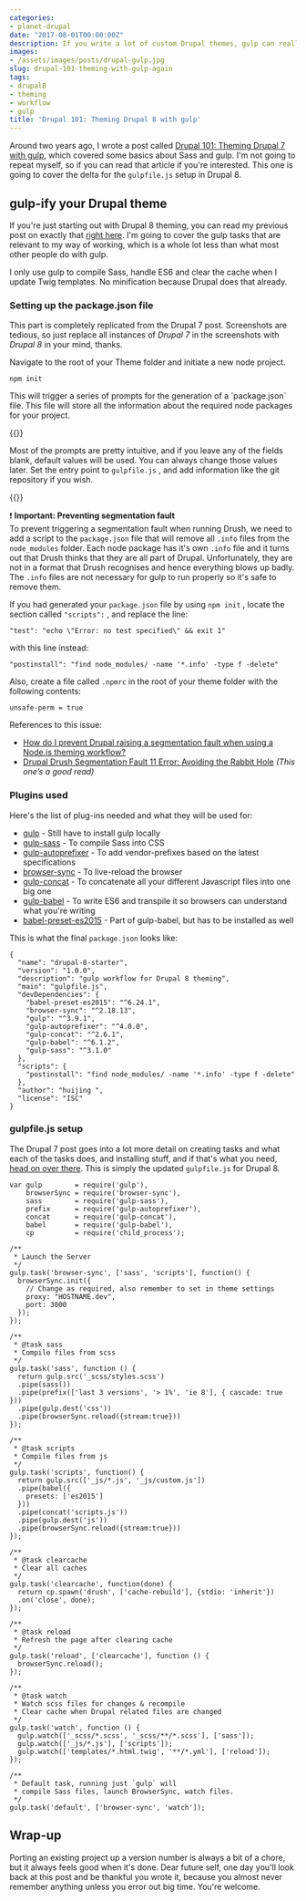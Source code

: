 ```yaml
---
categories:
- planet-drupal
date: "2017-08-01T00:00:00Z"
description: If you write a lot of custom Drupal themes, gulp can really help streamline your workflow. Every second saved counts.
images: 
- /assets/images/posts/drupal-gulp.jpg
slug: drupal-101-theming-with-gulp-again
tags:
- drupal8
- theming
- workflow
- gulp
title: 'Drupal 101: Theming Drupal 8 with gulp'
---
```

Around two years ago, I wrote a post called [Drupal 101: Theming Drupal 7 with gulp](/blog/drupal-101-theming-with-gulp/), which covered some basics about Sass and gulp. I'm not going to repeat myself, so if you can read that article if you're interested. This one is going to cover the delta for the `gulpfile.js` setup in Drupal 8.

## gulp-ify your Drupal theme

If you're just starting out with Drupal 8 theming, you can read my previous post on exactly that [right here](/blog/drupal-101-d8-theming/). I'm going to cover the gulp tasks that are relevant to my way of working, which is a whole lot less than what most other people do with gulp.

I only use gulp to compile Sass, handle ES6 and clear the cache when I update Twig templates. No minification because Drupal does that already.

### Setting up the package.json file

This part is completely replicated from the Drupal 7 post. Screenshots are tedious, so just replace all instances of *Drupal 7* in the screenshots with *Drupal 8* in your mind, thanks.

<p class="no-margin">Navigate to the root of your Theme folder and initiate a new node project.</p>
<pre><code class="language-bash">npm init</code></pre>
This will trigger a series of prompts for the generation of a `package.json` file. This file will store all the information about the required node packages for your project. 

{{<img4w filename="posts/drupal-gulp/npm-init" filetype="jpg" alt="npm init">}}

Most of the prompts are pretty intuitive, and if you leave any of the fields blank, default values will be used. You can always change those values later. Set the entry point to `gulpfile.js` , and add information like the git repository if you wish.

{{<img4w filename="posts/drupal-gulp/package-json" filetype="jpg" alt="package.json file">}}

<span class="emoji" role="img" tabindex="0" aria-label="exclamation mark">&#x2757;</span> **Important: Preventing segmentation fault**    
To prevent triggering a segmentation fault when running Drush, we need to add a script to the `package.json` file that will remove all `.info` files from the `node_modules` folder. Each node package has it's own `.info` file and it turns out that Drush thinks that they are all part of Drupal. Unfortunately, they are not in a format that Drush recognises and hence everything blows up badly. The `.info` files are not necessary for gulp to run properly so it's safe to remove them.

<p class="no-margin">If you had generated your <code>package.json</code> file by using <code>npm init</code> , locate the section called <code>"scripts":</code> , and replace the line:</p>
<pre><code class="language-bash">"test": "echo \"Error: no test specified\" && exit 1"</code></pre>
<p class="no-margin">with this line instead:</p>
<pre><code class="language-bash">"postinstall": "find node_modules/ -name '*.info' -type f -delete"</code></pre>
<p class="no-margin">Also, create a file called <code>.npmrc</code> in the root of your theme folder with the following contents:</p>
<pre><code class="language-bash">unsafe-perm = true</code></pre>
<p class="no-margin">References to this issue:</p>
<ul>
  <li class="no-margin"><a href="http://drupal.stackexchange.com/questions/126880/how-do-i-prevent-drupal-raising-a-segmentation-fault-when-using-a-node-js-themin">How do I prevent Drupal raising a segmentation fault when using a Node.js theming workflow?</a></li>
  <li><a href="http://dannyenglander.com/blog/drupal-drush-segmentation-fault-11-error-avoiding-rabbit-hole">Drupal Drush Segmentation Fault 11 Error: Avoiding the Rabbit Hole</a> <em>(This one’s a good read)</em></li>
</ul>

### Plugins used

<p class="no-margin">Here's the list of plug-ins needed and what they will be used for:</p>
<ul>
  <li class="no-margin"><a href="https://www.npmjs.com/package/gulp">gulp</a> - Still have to install gulp locally</li>
  <li class="no-margin"><a href="https://www.npmjs.com/package/gulp-sass">gulp-sass</a> - To compile Sass into CSS</li>
  <li class="no-margin"><a href="https://www.npmjs.com/package/gulp-autoprefixer">gulp-autoprefixer</a> - To add vendor-prefixes based on the latest specifications</li>
  <li class="no-margin"><a href="https://www.npmjs.com/package/browser-sync">browser-sync</a> - To live-reload the browser</li>
  <li class="no-margin"><a href="https://www.npmjs.com/package/gulp-concat">gulp-concat</a> - To concatenate all your different Javascript files into one big one</li>
  <li class="no-margin"><a href="https://www.npmjs.com/package/gulp-babel">gulp-babel</a> - To write ES6 and transpile it so browsers can understand what you're writing</li>
  <li><a href="https://www.npmjs.com/package/babel-preset-es2015">babel-preset-es2015</a> - Part of gulp-babel, but has to be installed as well</li>
</ul>

<p class="no-margin">This is what the final <code>package.json</code> looks like:</p>
<pre><code class="language-javascript">{
  "name": "drupal-8-starter",
  "version": "1.0.0",
  "description": "gulp workflow for Drupal 8 theming",
  "main": "gulpfile.js",
  "devDependencies": {
    "babel-preset-es2015": "^6.24.1",
    "browser-sync": "^2.18.13",
    "gulp": "^3.9.1",
    "gulp-autoprefixer": "^4.0.0",
    "gulp-concat": "^2.6.1",
    "gulp-babel": "^6.1.2",
    "gulp-sass": "^3.1.0"
  },
  "scripts": {
    "postinstall": "find node_modules/ -name '*.info' -type f -delete"
  },
  "author": "huijing <kakyou_tensai@yahoo.com>",
  "license": "ISC"
}</code></pre>

### gulpfile.js setup

The Drupal 7 post goes into a lot more detail on creating tasks and what each of the tasks does, and installing stuff, and if that's what you need, [head on over there](/blog/drupal-101-theming-with-gulp/). This is simply the updated `gulpfile.js` for Drupal 8.

<pre><code class="language-javascript">var gulp        = require('gulp'),
    browserSync = require('browser-sync'),
    sass        = require('gulp-sass'),
    prefix      = require('gulp-autoprefixer'),
    concat      = require('gulp-concat'),
    babel       = require('gulp-babel'),
    cp          = require('child_process');&NewLine;
/**
 &ast; Launch the Server
 */
gulp.task('browser-sync', ['sass', 'scripts'], function() {
  browserSync.init({
    // Change as required, also remember to set in theme settings
    proxy: "HOSTNAME.dev",
    port: 3000
  });
});&NewLine;
/**
 &ast; @task sass
 &ast; Compile files from scss
 */
gulp.task('sass', function () {
  return gulp.src('_scss/styles.scss')
  .pipe(sass())
  .pipe(prefix(['last 3 versions', '> 1%', 'ie 8'], { cascade: true }))
  .pipe(gulp.dest('css'))
  .pipe(browserSync.reload({stream:true}))
});&NewLine;
/**
 &ast; @task scripts
 &ast; Compile files from js
 */
gulp.task('scripts', function() {
  return gulp.src(['_js/*.js', '_js/custom.js'])
  .pipe(babel({
    presets: ['es2015']
  }))
  .pipe(concat('scripts.js'))
  .pipe(gulp.dest('js'))
  .pipe(browserSync.reload({stream:true}))
});&NewLine;
/**
 &ast; @task clearcache
 &ast; Clear all caches
 */
gulp.task('clearcache', function(done) {
  return cp.spawn('drush', ['cache-rebuild'], {stdio: 'inherit'})
  .on('close', done);
});&NewLine;
/**
 &ast; @task reload
 &ast; Refresh the page after clearing cache
 */
gulp.task('reload', ['clearcache'], function () {
  browserSync.reload();
});&NewLine;
/**
 &ast; @task watch
 &ast; Watch scss files for changes & recompile
 &ast; Clear cache when Drupal related files are changed
 */
gulp.task('watch', function () {
  gulp.watch(['_scss/*.scss', '_scss/**/*.scss'], ['sass']);
  gulp.watch(['_js/*.js'], ['scripts']);
  gulp.watch(['templates/*.html.twig', '**/*.yml'], ['reload']);
});&NewLine;
/**
 &ast; Default task, running just `gulp` will 
 &ast; compile Sass files, launch BrowserSync, watch files.
 */
gulp.task('default', ['browser-sync', 'watch']);</code></pre>

## Wrap-up

Porting an existing project up a version number is always a bit of a chore, but it always feels good when it's done. Dear future self, one day you'll look back at this post and be thankful you wrote it, because you almost never remember anything unless you error out big time. You're welcome.
